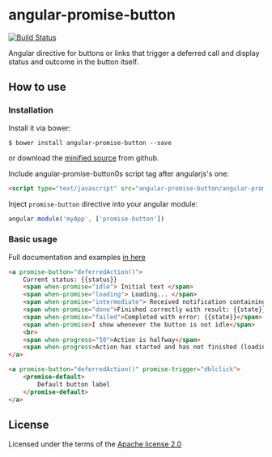 # angular-promise-button

[![Build Status](https://travis-ci.org/erpheus/angular-promise-button.svg?branch=master)](https://travis-ci.org/erpheus/angular-promise-button)

Angular directive for buttons or links that trigger a deferred call and display status and outcome in the button itself.

## How to use

### Installation

Install it via bower:

	$ bower install angular-promise-button --save


or download the [minified source](https://github.com/erpheus/angular-promise-button/releases/latest) from github.

Include angular-promise-button0s script tag after angularjs's one:

```html
<script type="text/javascript" src="angular-promise-button/angular-promise-button.js"></script>
```

Inject `promise-button` directive into your angular module:

```javascript
angular.module('myApp', ['promise-button'])
```

### Basic usage

Full documentation and examples [in here](http://erpheus.github.io/angular-promise-button)

```html
<a promise-button="deferredAction()">
	Current status: {{status}}
	<span when-promise="idle"> Initial text </span>
    <span when-promise="loading"> Loading... </span>
    <span when-promise="intermediate"> Received notification containing {{state}} </span>
    <span when-promise="done">Finished correctly with result: {{state}}</span>
    <span when-promise="failed">Completed with error: {{state}}</span>
    <span when-promise>I show whenever the button is not idle</span>
    <br>
    <span when-progress="50">Action is halfway</span>
    <span when-progress>Action has started and has not finished (loading or intermediate)</span>
</a>
```


```html
<a promise-button="deferredAction()" promise-trigger="dblclick">
	<promise-default>
		Default button label
	</promise-default>
</a>
```


## License
Licensed under the terms of the [Apache license 2.0](https://github.com/erpheus/angular-promise-button/blob/master/LICENSE)
